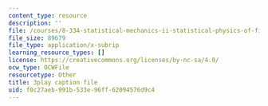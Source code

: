 ```yaml
---
content_type: resource
description: ''
file: /courses/8-334-statistical-mechanics-ii-statistical-physics-of-fields-spring-2014/f0c27aeb991b533e96ff62094576d9c4_2Ep48LwBhAQ.vtt
file_size: 89679
file_type: application/x-subrip
learning_resource_types: []
license: https://creativecommons.org/licenses/by-nc-sa/4.0/
ocw_type: OCWFile
resourcetype: Other
title: 3play caption file
uid: f0c27aeb-991b-533e-96ff-62094576d9c4
---
```

